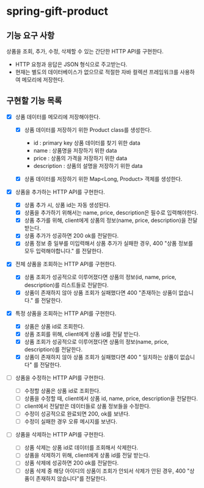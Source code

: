 # spring-gift-product

## 기능 요구 사항
상품을 조회, 추가, 수정, 삭제할 수 있는 간단한 HTTP API를 구현한다.

- HTTP 요청과 응답은 JSON 형식으로 주고받는다.
- 현재는 별도의 데이터베이스가 없으므로 적절한 자바 컬렉션 프레임워크를 사용하여 메모리에 저장한다.

## 구현할 기능 목록

- [x] 상품 데이터를 메모리에 저장해야한다.

  - [x] 상품 데이터를 저장하기 위한 Product class를 생성한다.</br>
    - id : primary key 상품 데이터를 찾기 위한 data </br>
    - name : 상품명을 저장하기 위한 data </br>
    - price : 상품의 가격을 저장하기 위한 data </br>
    - description : 상품의 설명을 저장하기 위한 data </br>
    
  - [x] 상품 데이터를 저장하기 위한 Map<Long, Product> 객체를 생성한다.

- [X] 상품을 추가하는 HTTP API를 구현한다.
  - [X] 상품 추가 시, 상품 id는 자동 생성된다.
  - [X] 상품을 추가하기 위해서는 name, price, description은 필수로 입력해야한다.
  - [X] 상품 추가를 위해, client에게 상품의 정보(name, price, description)을 전달받는다.
  - [X] 상품 추가가 성공하면 200 ok를 전달한다.
  - [X] 상품 정보 중 일부를 미입력해서 상품 추가가 실패한 경우, 400 "상품 정보를 모두 입력해야합니다." 를 전달한다.

- [x] 전체 상품을 조회하는 HTTP API를 구현한다.
  - [x] 상품 조회가 성공적으로 이루어졌다면 상품의 정보(id, name, price, description)를 리스트들로 전달한다.
  - [x] 상품이 존재하지 않아 상품 조회가 실패했다면 400 "존재하는 상품이 없습니다." 를 전달한다.

- [x] 특정 상품을 조회하는 HTTP API를 구현한다.
  - [x] 상품은 상품 id로 조회한다.
  - [x] 상품 조회를 위해, client에게 상품 id를 전달 받는다.
  - [x] 상품 조회가 성공적으로 이루어졌다면 상품의 정보(name, price, description)를 전달한다.
  - [x] 상품이 존재하지 않아 상품 조회가 실패했다면 400 " 일치하는 상품이 없습니다" 를 전달한다.

- [ ] 상품을 수정하는 HTTP API를 구현한다.
  - [ ] 수정할 상품은 상품 id로 조회한다.
  - [ ] 상품을 수정할 때, client에서 상품 id, name, price, description을 전달한다.
  - [ ] client에서 전달받은 데이터들로 상품 정보들을 수정한다.
  - [ ] 수정이 성공적으로 완료되면 200, ok를 보낸다.
  - [ ] 수정이 실패한 경우 오류 메시지를 보낸다.

- [ ] 상품을 삭제하는 HTTP API를 구현한다.
  - [ ] 상품 삭제는 상품 id로 데이터를 조회해서 삭제한다.
  - [ ] 상품을 삭제하기 위해, client에게 상품 id를 전달 받는다.
  - [ ] 상품 삭제에 성공하면 200 ok를 전달한다.
  - [ ] 상품 삭제 중 해당 아이디의 상품이 조회가 안되서 삭제가 안된 경우, 400 "상품이 존재하지 않습니다"를 전달한다.
